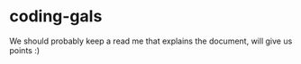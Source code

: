 # coding-gals


We should probably keep a read me that explains the document, will give us points :)
